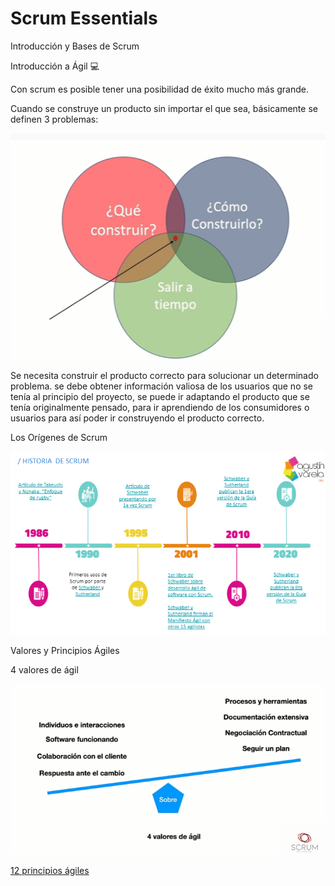 <h1>Scrum Essentials</h1>

 Introducción y Bases de Scrum

Introducción a Ágil 💻

Con scrum es posible tener una posibilidad de éxito mucho más grande.

Cuando se construye un producto sin importar el que sea, básicamente se definen 3 problemas:

![scrum](https://github.com/21atalia/core-code-from-scratch-readme/blob/main/images/Capturascrum.PNG)


Se necesita construir el producto correcto para solucionar un determinado problema. se debe obtener información valiosa de los usuarios que no se tenía al principio del proyecto, se puede ir adaptando el producto que se tenía originalmente pensado, para ir aprendiendo de los consumidores o usuarios para así poder ir construyendo el producto correcto. 

Los Orígenes de Scrum

![origenes](https://github.com/21atalia/core-code-from-scratch-readme/blob/main/images/origenes%20de%20scrum.png)

Valores y Principios Ágiles

4 valores de ágil

![valores](https://github.com/21atalia/core-code-from-scratch-readme/blob/main/images/4%20valores%20de%20agil.PNG)

[12 principios ágiles](https://www.scrumnetwork.com/principios)






